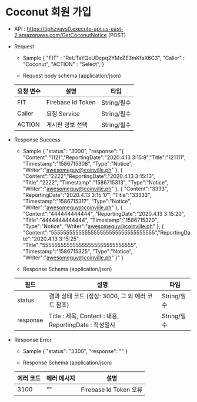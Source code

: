 # Coconut 회원 가입


- API : https://tiphzvavs0.execute-api.us-east-2.amazonaws.com/GetCoconutNotice (POST)


- Request

  * Sample
  {
      "FIT" : "ReUTaYQeUDcpq2YMxZE3mKfaX6C3",
      "Caller" : "Coconut",
      "ACTION" : "Select",
  }
  
  * Request body schema (application/json)
  
  요청 변수 | 설명 | 타입
  ------------ | ------------- | -------------
  FIT | Firebase Id Token | String/필수
  Caller | 요청 Service | String/필수
  ACTION | 게시판 정보 선택 | String/필수

- Response Success

  * Sample 
  {
      "status": "3000",
      "response": 
      "{
          "Content":"1121","ReportingDate":"2020.4.13 3:15:8","Title":"121111", "Timestamp":"1586715308", "Type":"Notice", "Writer":"awesomeguy@coinville.ph"
       },
       {
           "Content":"2222","ReportingDate":"2020.4.13 3:15:13", "Title":"2222", "Timestamp":"1586715313", "Type":"Notice", "Writer":"awesomeguy@coinville.ph"
       },
       {
           "Content":"3333", "ReportingDate":"2020.4.13 3:15:17", "Title":"33333", "Timestamp":"1586715317", "Type":"Notice", "Writer":"awesomeguy@coinville.ph"
       },
       {
           "Content":"444444444444", "ReportingDate":"2020.4.13 3:15:20", "Title":"4444444444444", "Timestamp":"1586715320", "Type":"Notice", "Writer":"awesomeguy@coinville.ph"
       },
       {
           "Content":"5555555555555555555555555555555555","ReportingDate":"2020.4.13 3:15:25", "Title":"555555555555555555555555555555", "Timestamp":"1586715325", "Type":"Notice", "Writer":"awesomeguy@coinville.ph"
       }"
  }
  
  * Response Schema (application/json)

  필드 | 설명 | 타입
  ------------ | ------------- | -------------
  status | 결과 상태 코드 (정상: 3000, 그 외 에러 코드 참조) | String/필수
  response | Title : 제목, Content : 내용, ReportingDate : 작성일시 | String/필수
  
- Response Error
  
  * Sample
  {
      "status": "3300",
      "response": ""
  }
  
  * Response Schema (application/json)

  에러 코드 | 에러 메시지 | 설명
  ------------ | ------------- | -------------
  3100 | "" | Firebase Id Token 오류
  
